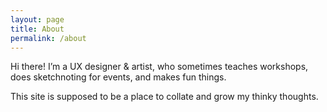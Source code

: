 ```yaml
---
layout: page
title: About
permalink: /about
---
```


Hi there! I’m a UX designer & artist, who sometimes teaches workshops, does sketchnoting for events, and makes fun things.

This site is supposed to be a place to collate and grow my thinky thoughts.
